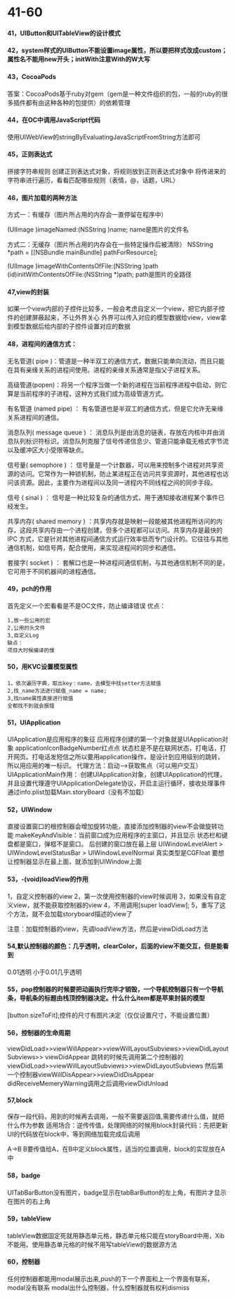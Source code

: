 # 41-60


#### 41，UIButton和UITableView的设计模式

#### 42，system样式的UIButton不能设置image属性，所以要把样式改成custom；属性名不能用new开头；initWith注意With的W大写

#### 43，CocoaPods
答案：CocoaPods基于ruby对gem（gem是一种文件组织的包，一般的ruby的很多插件都有由这种各种的包提供）的依赖管理

#### 44，在OC中调用JavaScript代码

使用UIWebView的stringByEvaluatingJavaScriptFromString方法即可

#### 45，正则表达式

拼接字符串规则
创建正则表达式对象，将规则放到正则表达式对象中
将传进来的字符串进行遍历，看看匹配哪些规则（表情，@，话题，URL）

#### 46，图片加载的两种方法

方式一：有缓存（图片所占用的内存会一直停留在程序中）

(UIImage )imageNamed:(NSString )name;
name是图片的文件名

方式二：无缓存（图片所占用的内存会在一些特定操作后被清除）
NSString *path = [[NSBundle mainBundle] pathForResource];

(UIImage )imageWithContentsOfFile:(NSString )path
(id)initWithContentsOfFile:(NSString *)path;
path是图片的全路径

#### 47,view的封装

如果一个view内部的子控件比较多，一般会考虑自定义一个view，把它内部子控件的创建屏蔽起来，不让外界关心
外界可以传入对应的模型数据给view，view拿到模型数据后给内部的子控件设置对应的数据

#### 48，进程间的通信方式：

无名管道( pipe )：管道是一种半双工的通信方式，数据只能单向流动，而且只能在具有亲缘关系的进程间使用。进程的亲缘关系通常是指父子进程关系。

高级管道(popen)：将另一个程序当做一个新的进程在当前程序进程中启动，则它算是当前程序的子进程，这种方式我们成为高级管道方式。

有名管道 (named pipe) ： 有名管道也是半双工的通信方式，但是它允许无亲缘关系进程间的通信。

消息队列( message queue ) ： 消息队列是由消息的链表，存放在内核中并由消息队列标识符标识。消息队列克服了信号传递信息少、管道只能承载无格式字节流以及缓冲区大小受限等缺点。

信号量( semophore ) ： 信号量是一个计数器，可以用来控制多个进程对共享资源的访问。它常作为一种锁机制，防止某进程正在访问共享资源时，其他进程也访问该资源。因此，主要作为进程间以及同一进程内不同线程之间的同步手段。

信号 ( sinal ) ： 信号是一种比较复杂的通信方式，用于通知接收进程某个事件已经发生。

共享内存( shared memory ) ：共享内存就是映射一段能被其他进程所访问的内存，这段共享内存由一个进程创建，但多个进程都可以访问。共享内存是最快的 IPC 方式，它是针对其他进程间通信方式运行效率低而专门设计的。它往往与其他通信机制，如信号两，配合使用，来实现进程间的同步和通信。

套接字( socket ) ： 套解口也是一种进程间通信机制，与其他通信机制不同的是，它可用于不同机器间的进程通信。

#### 49，pch的作用

首先定义一个宏看看是不是OC文件，防止编译错误
优点：

    1,放一些公用的宏
    2,公用的头文件
    3,自定义Log
    缺点：
    项目大时候编译的慢


#### 50，用KVC设置模型属性

    1，依次遍历字典，取出key：name，去模型中找setter方法赋值
    2,找_name方法进行赋值_name = name;
    3,找name属性直接进行赋值
    全都找不到就会报错


#### 51，UIApplication

UIApplication是应用程序的象征
应用程序创建的第一个对象就是UIApplication对象
applicationIconBadgeNumber红点点
状态栏是不是在联网状态，打电话，打开网页。打电话发短信之所以要用application操作，是设计到应用级别的跳转，所以用应用的唯一标识。
代理方法：启动–>获取焦点（可以用户交互）
UIApplicationMain作用：
创建UIApplication对象，创建UIApplication的代理，并且设置代理遵守UIApplicationDelegate协议，开启主运行循环，接收处理事件
通过info.plist加载Main.storyBoard（没有不加载）

#### 52，UIWindow
直接设置窗口的根控制器会增加旋转功能，直接添加控制器的view不会做旋转功能
makeKeyAndVisible：当前窗口成为应用程序的主窗口，并且显示
状态栏和键盘都是窗口，弹框不是窗口。
后创建的窗口放在最上层
UIWindowLevelAlert > UIWindowLevelStatusBar > UIWindowLevelNormal 真实类型是CGFloat
要想让控制器显示在最上面，就添加到UIWindow上面

#### 53，-(void)loadView的作用

1，自定义控制器的view
2，第一次使用控制器的view时候调用
3，如果没有自定义view，就不能获取控制器的view
4，不用调用[super loadView];
5，重写了这个方法，就不会加载storyboard描述的view了

注意：加载控制器的view，先调loadView方法，然后是viewDidLoad方法

#### 54,默认控制器的颜色：几乎透明，clearColor，后面的view不能交互，但是能看到
 0.01透明 小于0.01几乎透明

#### 55，pop控制器的时候要把动画执行完毕才销毁，一个导航控制器只有一个导航条，导航条的标题由栈顶控制器决定。什么什么item都是苹果封装的模型
[button sizeToFit];控件的尺寸有图片决定（仅仅设置尺寸，不能设置位置）

#### 56，控制器的生命周期

viewDidLoad>>viewWillAppear>>viewWillLayoutSubviews>>viewDidLayoutSubviews>>
viewDidAppear
跳转的时候先调用第二个控制器的viewDidLoad>>viewWillLayoutSubviews>>viewDidLayoutSubviews
然后第一个控制器viewWillDisAppear>>viewDidDisAppear
didReceiveMemeryWarning调用之后调用viewDidUnload

#### 57,block

保存一段代码，用到的时候再去调用，一般不需要返回值,需要传递什么值，就把什么作为参数
适用场合：逆传传值，处理网络的时候用block封装代码：先把更新UI的代码放在block中，等到网络加载完成后调用

A->B B要传值给A，在B中定义block属性，适当的位置调用，block的实现放在A中

#### 58，badge

UITabBarButton没有图片，badge显示在tabBarButton的左上角，有图片才显示在图片的右上角

#### 59，tableView

tableView数据固定死就用静态单元格，静态单元格只能在storyBoard中用，Xib不能用。使用静态单元格的时候不用写tableView的数据源方法

#### 60，控制器

任何控制器都能用modal展示出来,push的下一个界面和上一个界面有联系，modal没有联系
modal出什么控制器，什么控制器就有权利dismiss
 
